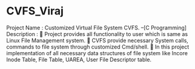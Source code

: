 # CVFS_Viraj
Project Name : Customized Virtual File System CVFS.  –[C Programming]  
    Description :
	Project provides all functionality to user which is same as Linux File Management system.
	CVFS provide necessary System calls, commands to file system through customized Cmd/shell.
	In this project implementation of all necessary data structures of file system like Incore Inode Table, File Table, UAREA, User File Descriptor table.

